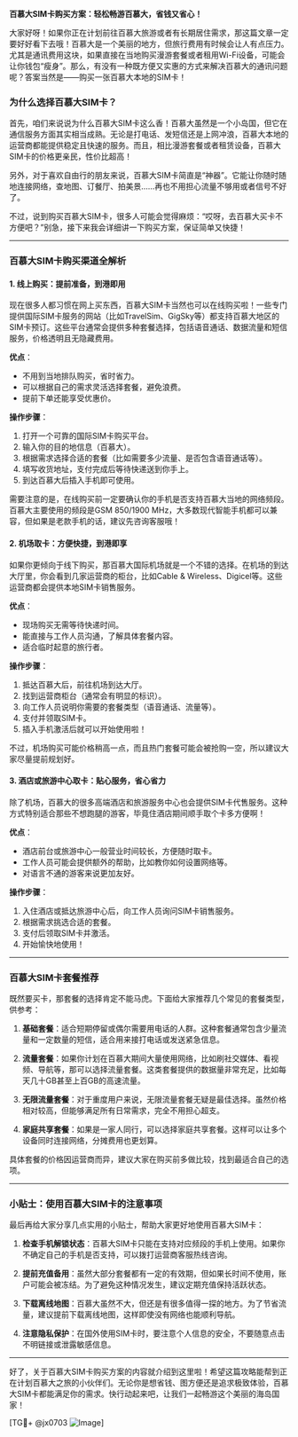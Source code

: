 **百慕大SIM卡购买方案：轻松畅游百慕大，省钱又省心！**

大家好呀！如果你正在计划前往百慕大旅游或者有长期居住需求，那这篇文章一定要好好看下去哦！百慕大是一个美丽的地方，但旅行费用有时候会让人有点压力。尤其是通讯费用这块，如果直接在当地购买漫游套餐或者租用Wi-Fi设备，可能会让你钱包“瘦身”。那么，有没有一种既方便又实惠的方式来解决百慕大的通讯问题呢？答案当然是——购买一张百慕大本地的SIM卡！

### 为什么选择百慕大SIM卡？

首先，咱们来说说为什么百慕大SIM卡这么香！百慕大虽然是一个小岛国，但它在通信服务方面其实相当成熟。无论是打电话、发短信还是上网冲浪，百慕大本地的运营商都能提供稳定且快速的服务。而且，相比漫游套餐或者租赁设备，百慕大SIM卡的价格更亲民，性价比超高！

另外，对于喜欢自由行的朋友来说，百慕大SIM卡简直是“神器”。它能让你随时随地连接网络，查地图、订餐厅、拍美景……再也不用担心流量不够用或者信号不好了。

不过，说到购买百慕大SIM卡，很多人可能会觉得麻烦：“哎呀，去百慕大买卡不方便吧？”别急，接下来我会详细讲一下购买方案，保证简单又快捷！

---

### 百慕大SIM卡购买渠道全解析

#### 1. **线上购买：提前准备，到港即用**
  
现在很多人都习惯在网上买东西，百慕大SIM卡当然也可以在线购买啦！一些专门提供国际SIM卡服务的网站（比如TravelSim、GigSky等）都支持百慕大地区的SIM卡预订。这些平台通常会提供多种套餐选择，包括语音通话、数据流量和短信服务，价格透明且无隐藏费用。

**优点**：
- 不用到当地排队购买，省时省力。
- 可以根据自己的需求灵活选择套餐，避免浪费。
- 提前下单还能享受优惠价。

**操作步骤**：
1. 打开一个可靠的国际SIM卡购买平台。
2. 输入你的目的地信息（百慕大）。
3. 根据需求选择合适的套餐（比如需要多少流量、是否包含语音通话等）。
4. 填写收货地址，支付完成后等待快递送到你手上。
5. 到达百慕大后插入手机即可使用。

需要注意的是，在线购买前一定要确认你的手机是否支持百慕大当地的网络频段。百慕大主要使用的频段是GSM 850/1900 MHz，大多数现代智能手机都可以兼容，但如果是老款手机的话，建议先咨询客服哦！

#### 2. **机场取卡：方便快捷，到港即享**

如果你更倾向于线下购买，那百慕大国际机场就是一个不错的选择。在机场的到达大厅里，你会看到几家运营商的柜台，比如Cable & Wireless、Digicel等。这些运营商都会提供本地SIM卡销售服务。

**优点**：
- 现场购买无需等待快递时间。
- 能直接与工作人员沟通，了解具体套餐内容。
- 适合临时起意的旅行者。

**操作步骤**：
1. 抵达百慕大后，前往机场到达大厅。
2. 找到运营商柜台（通常会有明显的标识）。
3. 向工作人员说明你需要的套餐类型（语音通话、流量等）。
4. 支付并领取SIM卡。
5. 插入手机激活后就可以开始使用啦！

不过，机场购买可能价格稍高一点，而且热门套餐可能会被抢购一空，所以建议大家尽量提前规划好。

#### 3. **酒店或旅游中心取卡：贴心服务，省心省力**

除了机场，百慕大的很多高端酒店和旅游服务中心也会提供SIM卡代售服务。这种方式特别适合那些不想跑腿的游客，毕竟住酒店期间顺手取个卡多方便啊！

**优点**：
- 酒店前台或旅游中心一般营业时间较长，方便随时取卡。
- 工作人员可能会提供额外的帮助，比如教你如何设置网络等。
- 对语言不通的游客来说更加友好。

**操作步骤**：
1. 入住酒店或抵达旅游中心后，向工作人员询问SIM卡销售服务。
2. 根据需求挑选合适的套餐。
3. 支付后领取SIM卡并激活。
4. 开始愉快地使用！

---

### 百慕大SIM卡套餐推荐

既然要买卡，那套餐的选择肯定不能马虎。下面给大家推荐几个常见的套餐类型，供参考：

1. **基础套餐**：适合短期停留或偶尔需要用电话的人群。这种套餐通常包含少量流量和一定数量的短信，适合用来接打电话或发送紧急信息。

2. **流量套餐**：如果你计划在百慕大期间大量使用网络，比如刷社交媒体、看视频、导航等，那可以选择流量套餐。这类套餐提供的数据量非常充足，比如每天几十GB甚至上百GB的高速流量。

3. **无限流量套餐**：对于重度用户来说，无限流量套餐无疑是最佳选择。虽然价格相对较高，但能够满足所有日常需求，完全不用担心超支。

4. **家庭共享套餐**：如果是一家人同行，可以选择家庭共享套餐。这样可以让多个设备同时连接网络，分摊费用也更划算。

具体套餐的价格因运营商而异，建议大家在购买前多做比较，找到最适合自己的选项。

---

### 小贴士：使用百慕大SIM卡的注意事项

最后再给大家分享几点实用的小贴士，帮助大家更好地使用百慕大SIM卡：

1. **检查手机解锁状态**：百慕大SIM卡只能在支持对应频段的手机上使用。如果你不确定自己的手机是否支持，可以拨打运营商客服热线咨询。

2. **提前充值备用**：虽然大部分套餐都有一定的有效期，但如果长时间不使用，账户可能会被冻结。为了避免这种情况发生，建议定期充值保持活跃状态。

3. **下载离线地图**：百慕大虽然不大，但还是有很多值得一探的地方。为了节省流量，建议提前下载离线地图，这样即使没有网络也能顺利导航。

4. **注意隐私保护**：在国外使用SIM卡时，要注意个人信息的安全，不要随意点击不明链接或泄露敏感信息。

---

好了，关于百慕大SIM卡购买方案的内容就介绍到这里啦！希望这篇攻略能帮到正在计划百慕大之旅的小伙伴们。无论你是想省钱、图方便还是追求极致体验，百慕大SIM卡都能满足你的需求。快行动起来吧，让我们一起畅游这个美丽的海岛国家！

[TG💪+ @jx0703 ![Image](https://github.com/user-attachments/assets/dbca1d08-cadb-493c-b0ec-ad6f7a83f270)]